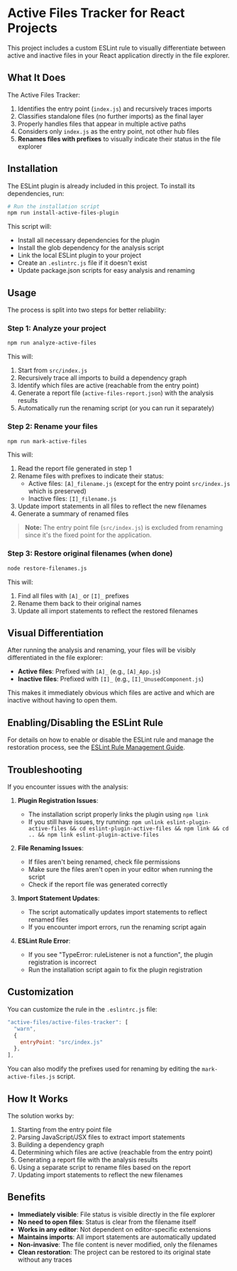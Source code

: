 # Active Files Tracker for React Projects

This project includes a custom ESLint rule to visually differentiate between active and inactive files in your React application directly in the file explorer.

## What It Does

The Active Files Tracker:

1. Identifies the entry point (`index.js`) and recursively traces imports
2. Classifies standalone files (no further imports) as the final layer
3. Properly handles files that appear in multiple active paths
4. Considers only `index.js` as the entry point, not other hub files
5. **Renames files with prefixes** to visually indicate their status in the file explorer

## Installation

The ESLint plugin is already included in this project. To install its dependencies, run:

```bash
# Run the installation script
npm run install-active-files-plugin
```

This script will:
- Install all necessary dependencies for the plugin
- Install the glob dependency for the analysis script
- Link the local ESLint plugin to your project
- Create an `.eslintrc.js` file if it doesn't exist
- Update package.json scripts for easy analysis and renaming

## Usage

The process is split into two steps for better reliability:

### Step 1: Analyze your project

```bash
npm run analyze-active-files
```

This will:
1. Start from `src/index.js`
2. Recursively trace all imports to build a dependency graph
3. Identify which files are active (reachable from the entry point)
4. Generate a report file (`active-files-report.json`) with the analysis results
5. Automatically run the renaming script (or you can run it separately)

### Step 2: Rename your files

```bash
npm run mark-active-files
```

This will:
1. Read the report file generated in step 1
2. Rename files with prefixes to indicate their status:
   - Active files: `[A]_filename.js` (except for the entry point `src/index.js` which is preserved)
   - Inactive files: `[I]_filename.js`
3. Update import statements in all files to reflect the new filenames
4. Generate a summary of renamed files

> **Note:** The entry point file (`src/index.js`) is excluded from renaming since it's the fixed point for the application.

### Step 3: Restore original filenames (when done)

```bash
node restore-filenames.js
```

This will:
1. Find all files with `[A]_` or `[I]_` prefixes
2. Rename them back to their original names
3. Update all import statements to reflect the restored filenames

## Visual Differentiation

After running the analysis and renaming, your files will be visibly differentiated in the file explorer:

- **Active files**: Prefixed with `[A]_` (e.g., `[A]_App.js`)
- **Inactive files**: Prefixed with `[I]_` (e.g., `[I]_UnusedComponent.js`)

This makes it immediately obvious which files are active and which are inactive without having to open them.

## Enabling/Disabling the ESLint Rule

For details on how to enable or disable the ESLint rule and manage the restoration process, see the [ESLint Rule Management Guide](./eslint-rule-management.md).

## Troubleshooting

If you encounter issues with the analysis:

1. **Plugin Registration Issues**:
   - The installation script properly links the plugin using `npm link`
   - If you still have issues, try running: `npm unlink eslint-plugin-active-files && cd eslint-plugin-active-files && npm link && cd .. && npm link eslint-plugin-active-files`

2. **File Renaming Issues**:
   - If files aren't being renamed, check file permissions
   - Make sure the files aren't open in your editor when running the script
   - Check if the report file was generated correctly

3. **Import Statement Updates**:
   - The script automatically updates import statements to reflect renamed files
   - If you encounter import errors, run the renaming script again

4. **ESLint Rule Error**:
   - If you see "TypeError: ruleListener is not a function", the plugin registration is incorrect
   - Run the installation script again to fix the plugin registration

## Customization

You can customize the rule in the `.eslintrc.js` file:

```js
"active-files/active-files-tracker": [
  "warn",
  {
    entryPoint: "src/index.js"
  },
],
```

You can also modify the prefixes used for renaming by editing the `mark-active-files.js` script.

## How It Works

The solution works by:

1. Starting from the entry point file
2. Parsing JavaScript/JSX files to extract import statements
3. Building a dependency graph
4. Determining which files are active (reachable from the entry point)
5. Generating a report file with the analysis results
6. Using a separate script to rename files based on the report
7. Updating import statements to reflect the new filenames

## Benefits

- **Immediately visible**: File status is visible directly in the file explorer
- **No need to open files**: Status is clear from the filename itself
- **Works in any editor**: Not dependent on editor-specific extensions
- **Maintains imports**: All import statements are automatically updated
- **Non-invasive**: The file content is never modified, only the filenames
- **Clean restoration**: The project can be restored to its original state without any traces
